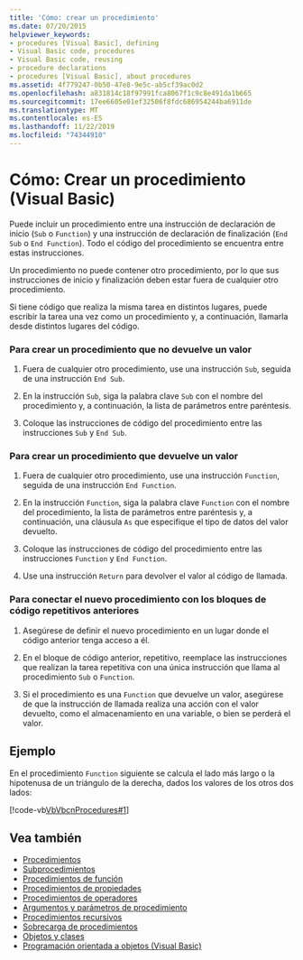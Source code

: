 ```yaml
---
title: 'Cómo: crear un procedimiento'
ms.date: 07/20/2015
helpviewer_keywords:
- procedures [Visual Basic], defining
- Visual Basic code, procedures
- Visual Basic code, reusing
- procedure declarations
- procedures [Visual Basic], about procedures
ms.assetid: 4f779247-0b50-47e8-9e5c-ab5cf39ac0d2
ms.openlocfilehash: a831814c18f97991fca8067f1c9c8e491da1b665
ms.sourcegitcommit: 17ee6605e01ef32506f8fdc686954244ba6911de
ms.translationtype: MT
ms.contentlocale: es-ES
ms.lasthandoff: 11/22/2019
ms.locfileid: "74344910"
---
```

# <a name="how-to-create-a-procedure-visual-basic"></a>Cómo: Crear un procedimiento (Visual Basic)

Puede incluir un procedimiento entre una instrucción de declaración de inicio (`Sub` o `Function`) y una instrucción de declaración de finalización (`End Sub` o `End Function`). Todo el código del procedimiento se encuentra entre estas instrucciones.

 Un procedimiento no puede contener otro procedimiento, por lo que sus instrucciones de inicio y finalización deben estar fuera de cualquier otro procedimiento.

 Si tiene código que realiza la misma tarea en distintos lugares, puede escribir la tarea una vez como un procedimiento y, a continuación, llamarla desde distintos lugares del código.

### <a name="to-create-a-procedure-that-does-not-return-a-value"></a>Para crear un procedimiento que no devuelve un valor

1. Fuera de cualquier otro procedimiento, use una instrucción `Sub`, seguida de una instrucción `End Sub`.

2. En la instrucción `Sub`, siga la palabra clave `Sub` con el nombre del procedimiento y, a continuación, la lista de parámetros entre paréntesis.

3. Coloque las instrucciones de código del procedimiento entre las instrucciones `Sub` y `End Sub`.

### <a name="to-create-a-procedure-that-returns-a-value"></a>Para crear un procedimiento que devuelve un valor

1. Fuera de cualquier otro procedimiento, use una instrucción `Function`, seguida de una instrucción `End Function`.

2. En la instrucción `Function`, siga la palabra clave `Function` con el nombre del procedimiento, la lista de parámetros entre paréntesis y, a continuación, una cláusula `As` que especifique el tipo de datos del valor devuelto.

3. Coloque las instrucciones de código del procedimiento entre las instrucciones `Function` y `End Function`.

4. Use una instrucción `Return` para devolver el valor al código de llamada.

### <a name="to-connect-your-new-procedure-with-the-old-repetitive-blocks-of-code"></a>Para conectar el nuevo procedimiento con los bloques de código repetitivos anteriores

1. Asegúrese de definir el nuevo procedimiento en un lugar donde el código anterior tenga acceso a él.

2. En el bloque de código anterior, repetitivo, reemplace las instrucciones que realizan la tarea repetitiva con una única instrucción que llama al procedimiento `Sub` o `Function`.

3. Si el procedimiento es una `Function` que devuelve un valor, asegúrese de que la instrucción de llamada realiza una acción con el valor devuelto, como el almacenamiento en una variable, o bien se perderá el valor.

## <a name="example"></a>Ejemplo

 En el procedimiento `Function` siguiente se calcula el lado más largo o la hipotenusa de un triángulo de la derecha, dados los valores de los otros dos lados:

 [!code-vb[VbVbcnProcedures#1](~/samples/snippets/visualbasic/VS_Snippets_VBCSharp/VbVbcnProcedures/VB/Class1.vb#1)]

## <a name="see-also"></a>Vea también

- [Procedimientos](index.md)
- [Subprocedimientos](sub-procedures.md)
- [Procedimientos de función](function-procedures.md)
- [Procedimientos de propiedades](property-procedures.md)
- [Procedimientos de operadores](operator-procedures.md)
- [Argumentos y parámetros de procedimiento](procedure-parameters-and-arguments.md)
- [Procedimientos recursivos](recursive-procedures.md)
- [Sobrecarga de procedimientos](procedure-overloading.md)
- [Objetos y clases](../objects-and-classes/index.md)
- [Programación orientada a objetos (Visual Basic)](../../concepts/object-oriented-programming.md)
